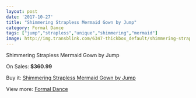 ```yaml
---
layout: post
date: '2017-10-27'
title: "Shimmering Strapless Mermaid Gown by Jump"
category: Formal Dance
tags: ["jump","strapless","unique","shimmering","mermaid"]
image: http://img.transblink.com/6347-thickbox_default/shimmering-strapless-mermaid-gown-by-jump.jpg
---
```

Shimmering Strapless Mermaid Gown by Jump

On Sales: **$360.99**
<a href="https://www.transblink.com/en/formal-dance/2044-shimmering-strapless-mermaid-gown-by-jump.html"><amp-img layout="responsive" width="600" height="600" src="//img.transblink.com/6347-thickbox_default/shimmering-strapless-mermaid-gown-by-jump.jpg" alt="Shimmering Strapless Mermaid Gown by Jump 0" /></a>
<a href="https://www.transblink.com/en/formal-dance/2044-shimmering-strapless-mermaid-gown-by-jump.html"><amp-img layout="responsive" width="600" height="600" src="//img.transblink.com/6348-thickbox_default/shimmering-strapless-mermaid-gown-by-jump.jpg" alt="Shimmering Strapless Mermaid Gown by Jump 1" /></a>

Buy it: [Shimmering Strapless Mermaid Gown by Jump](https://www.transblink.com/en/formal-dance/2044-shimmering-strapless-mermaid-gown-by-jump.html "Shimmering Strapless Mermaid Gown by Jump")

View more: [Formal Dance](https://www.transblink.com/en/6-formal-dance "Formal Dance")